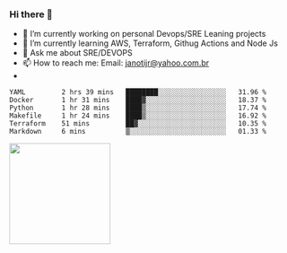 ### Hi there 👋


- 🔭 I’m currently working on personal Devops/SRE Leaning projects
- 🌱 I’m currently learning AWS, Terraform, Githug Actions and Node Js
- 💬 Ask me about SRE/DEVOPS
- 📫 How to reach me: Email: janotijr@yahoo.com.br
- 
<!--START_SECTION:waka-->

```text
YAML         2 hrs 39 mins   ████████░░░░░░░░░░░░░░░░░   31.96 %
Docker       1 hr 31 mins    ████▓░░░░░░░░░░░░░░░░░░░░   18.37 %
Python       1 hr 28 mins    ████▒░░░░░░░░░░░░░░░░░░░░   17.74 %
Makefile     1 hr 24 mins    ████▒░░░░░░░░░░░░░░░░░░░░   16.92 %
Terraform    51 mins         ██▓░░░░░░░░░░░░░░░░░░░░░░   10.35 %
Markdown     6 mins          ▒░░░░░░░░░░░░░░░░░░░░░░░░   01.33 %
```

<!--END_SECTION:waka-->

<img height="180em" src="https://github-readme-stats.vercel.app/api?username=janoti&show_icons=true&hide_border=true&&count_private=true&include_all_commits=true" />
